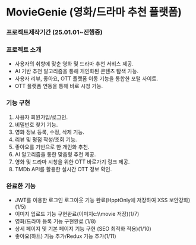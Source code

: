 # MovieGenie (영화/드라마 추천 플랫폼)
### 프로젝트제작기간 (25.01.01~진행중)
### 프로젝트 소개
<ul>
  <li>사용자의 취향에 맞춘 영화 및 드라마 추천 서비스 제공.</li>
  <li>AI 기반 추천 알고리즘을 통해 개인화된 콘텐츠 탐색 가능.</li>
  <li>사용자 리뷰, 좋아요, OTT 플랫폼 이동 기능을 통합한 포털 사이트.</li>
  <li>OTT 플랫폼 연동을 통해 바로 시청 가능.</li>
</ul>

### 기능 구현
<ol>
  <li>사용자 회원가입/로그인.</li>
  <li>비밀번호 찾기 기능.</li>
  <li>영화 정보 등록, 수정, 삭제 기능.</li>
  <li>리뷰 및 평점 작성/조회 기능.</li>
  <li>좋아요를 기반으로 한 개인화 추천.</li>
  <li>AI 알고리즘을 통한 맞춤형 추천 제공.</li>
  <li>영화 및 드라마 시청을 위한 OTT 바로가기 링크 제공.</li>
  <li>TMDb API를 활용한 실시간 OTT 정보 확인.</li>
</ol>

### 완료한 기능
<ul>
  <li>JWT를 이용한 로그인 로그아웃 기능 완료(HpptOnly에 저장하여 XSS 보안강화)(1/5)</li>
  <li>이미지 업로드 기능 구현완료(이미지c:\\movie 저장)(1/7)</li>
  <li>영화/드라마 등록 기능 구현완료 (1/8)</li>
  <li>상세 페이지 및 기본 페이지 기능 구현 (SEO  최적화 적용)(1/10)</li>
  <li>좋아요(하트) 기능 추가/Redux 기능 추가(1/11)</li>
</ul>



